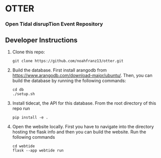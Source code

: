 # OTTER
### **O**pen **T**idal disrup**T**ion **E**vent **R**epository

## Developer Instructions
1. Clone this repo:
   ```
   git clone https://github.com/noahfranz13/otter.git
   ```	 
2. Build the database. First install arangodb from
   https://www.arangodb.com/download-major/ubuntu/.
   Then, you can build the database by running the
   following commands:
   ```
   cd db
   ./setup.sh
   ```
3. Install tidecat, the API for this database. From
   the root directory of this repo run
   ```
   pip install -e .
   ```
4. Open the website locally. First you have to navigate
   into the directory hosting the flask info and then
   you can build the website. Run the following commands
   ```
   cd webtide
   flask --app webtide run
   ```

